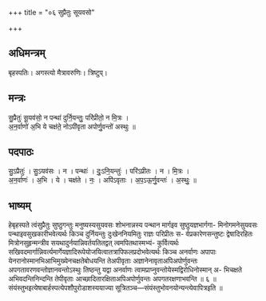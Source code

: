 +++
title = "०६ सुप्रैतुः सूयवसो"

+++
## अधिमन्त्रम्
बृहस्पतिः। अगस्त्यो मैत्रावरुणिः। त्रिष्टुप्।

## मन्त्रः
सु॒प्रैतुः॑ सू॒यव॑सो॒ न पन्था॑ दुर्नि॒यन्तुः॒ परि॑प्रीतो॒ न मि॒त्रः ।  
अ॒न॒र्वाणो॑ अ॒भि ये चक्ष॑ते॒ नोऽपी॑वृता अपोर्णु॒वन्तो॑ अस्थुः ॥

## पदपाठः
सु॒ऽप्रैतुः॑ । सु॒ऽयव॑सः । न । पन्थाः॑ । दुः॒ऽनि॒यन्तुः॑ । परि॑ऽप्रीतः । न । मि॒त्रः ।  
अ॒न॒र्वाणः॑ । अ॒भि । ये । चक्ष॑ते । नः॒ । अपि॑ऽवृताः । अ॒प॒ऽऊ॒र्णु॒वन्तः॑ । अ॒स्थुः॒ ॥

## भाष्यम्
हेबृहस्पते त्वंसुप्रैतुः सुष्ठुगन्तुः मनुष्यस्यसुयवसः शोभनान्नस्य पन्थान मार्गइव सुष्ठुयज्ञभार्गगा- मिनोगमनेसुयवसः पन्थाइवसुखकारीभवेत्यर्थः किञ्च दुर्नियन्तुः दुःखेननियमितुः राज्ञः परिप्रीतः स- र्वप्रकारेणसन्तुष्टः द्वेषादिरहितः मित्रोनसुहृन्मन्त्रीव सयथादुर्नयान्निवर्तयतितद्वत् त्वमपितथास्मभ्यं- कुर्वित्यर्थः सखिवदमार्गान्निवर्त्यमार्गेयज्ञादिरूपेयोजयित्वातत्रापिफलप्रदोभवेत्यर्थः किञ्च अनर्वाणः अपापाः येनरानोस्मानभिआभिमुख्येनचक्षतेबोधयन्ति तेअपीवृताः अज्ञानेनावृताअपिअपोर्णुवन्तः अपगतावरणवन्तोज्ञानवन्तोऽस्थुः तिष्ठन्तु यद्वा अनर्वाणः त्वामप्राप्नुवन्तोयेस्मद्विरोधिनोस्मान् अ- भिचक्षते अभिवदन्तिनिन्दन्ति तेपीवृताः आच्छादितारक्षिताअपिअपोर्णुवन्तः अपगतरक्षणाभवन्ति ॥ ६ ॥ संयंस्तुभइत्येषाबार्हस्पत्येपशौपुरोडाशस्ययाज्या सूत्रितञ्च—संयंस्तुभोवनयोन्यन्त्येवापित्रइति ॥